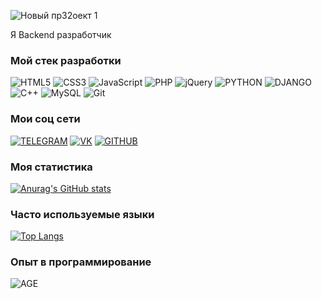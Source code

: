 ![Новый пр32оект 1](https://user-images.githubusercontent.com/93602867/227731178-770541d8-71ea-4396-bb31-1dd0eec5fe99.png)

Я Backend разработчик

### Мой стек разработки

![HTML5](https://img.shields.io/badge/-HTML5-595959?style=for-the-badge&logo=html5) ![CSS3](https://img.shields.io/badge/-CSS3-595959?style=for-the-badge&logo=css3&logoColor=33A9DC) ![JavaScript](https://img.shields.io/badge/-JavaScript-595959?style=for-the-badge&logo=javascript) ![PHP](https://img.shields.io/badge/-PHP-595959?style=for-the-badge&logo=php) ![jQuery](https://img.shields.io/badge/-jQuery-595959?style=for-the-badge&logo=jquery&logoColor=0868AC) ![PYTHON](https://img.shields.io/badge/-Python-595959?style=for-the-badge&logo=python) ![DJANGO](https://img.shields.io/badge/-Django-595959?style=for-the-badge&logo=django&logoColor=44B78B) ![C++](https://img.shields.io/badge/-C++-595959?style=for-the-badge&logo=C%2b%2b&logoColor=03599C) ![MySQL](https://img.shields.io/badge/-MySQL-595959?style=for-the-badge&logo=mysql) ![Git](https://img.shields.io/badge/-Git-595959?style=for-the-badge&logo=git)

### Мои соц сети

<a href="https://t.me/DanilChagarnoy">![TELEGRAM](https://img.shields.io/badge/-telegram-595959?style=for-the-badge&logo=telegram)</a> <a href="https://vk.com/danilggh">![VK](https://img.shields.io/badge/-VK-595959?style=for-the-badge&logo=vk&logoColor=007EF0)</a> <a href="https://github.com/Danil148">![GITHUB](https://img.shields.io/badge/-GUTHUB-595959?style=for-the-badge&logo=github&logoColor=000000)</a>

### Моя статистика

[![Anurag's GitHub stats](https://github-readme-stats.vercel.app/api?username=Danil148&show_icons=true&theme=dark)](https://github.com/Danil148)

### Часто используемые языки

[![Top Langs](https://github-readme-stats.vercel.app/api/top-langs/?username=Danil148&layout=compact)](https://github.com/Danil148)

### Опыт в программирование

![AGE](https://img.shields.io/badge/-5_года-595959?style=for-the-badge)


